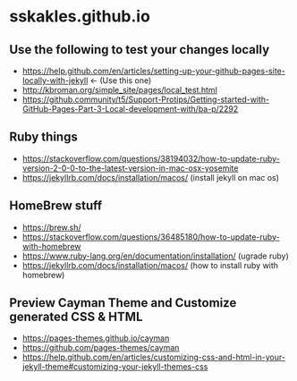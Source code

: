 # sskakles.github.io

## Use the following to test your changes locally
- https://help.github.com/en/articles/setting-up-your-github-pages-site-locally-with-jekyll <- (Use this one)
- http://kbroman.org/simple_site/pages/local_test.html 
- https://github.community/t5/Support-Protips/Getting-started-with-GitHub-Pages-Part-3-Local-development-with/ba-p/2292

## Ruby things
- https://stackoverflow.com/questions/38194032/how-to-update-ruby-version-2-0-0-to-the-latest-version-in-mac-osx-yosemite
- https://jekyllrb.com/docs/installation/macos/ (install jekyll on mac os)

## HomeBrew stuff 
- https://brew.sh/
- https://stackoverflow.com/questions/36485180/how-to-update-ruby-with-homebrew
- https://www.ruby-lang.org/en/documentation/installation/ (ugrade ruby)
- https://jekyllrb.com/docs/installation/macos/ (how to install ruby with homebrew)

## Preview Cayman Theme and Customize generated CSS & HTML 
- https://pages-themes.github.io/cayman
- https://github.com/pages-themes/cayman  
- https://help.github.com/en/articles/customizing-css-and-html-in-your-jekyll-theme#customizing-your-jekyll-themes-css
